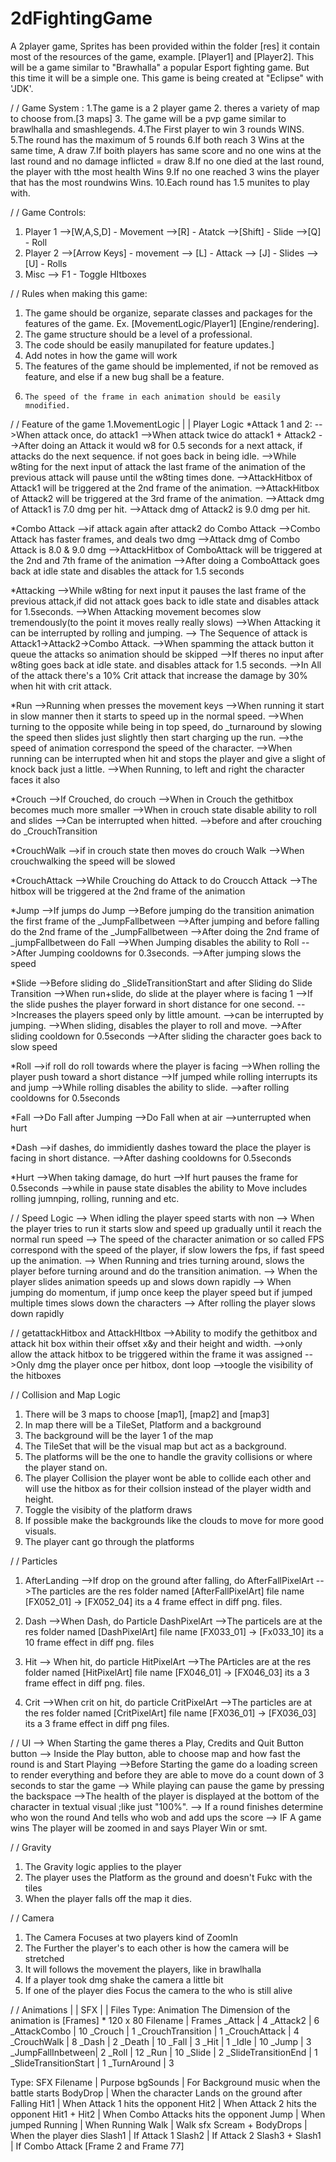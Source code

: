# 2dFightingGame

A 2player game, Sprites has been provided within the folder [res] it contain most of the resources of the game, example. [Player1] and [Player2]. This will be a game similar to "Brawhalla" a popular Esport fighting game. But this time it will be a simple one. This game is being created at "Eclipse" with 'JDK'. 

/ / Game System :
1.The game is a 2 player game 
2. theres a variety of map to choose from.[3 maps]
3. The game will be a pvp game similar to brawlhalla and smashlegends.
4.The First player to win 3 rounds WINS.
5.The round has the maximum of 5 rounds 
6.If both reach 3 Wins at the same time, A  draw 
7.If boith players has same score and no one wins at the last round and no damage inflicted = draw
8.If no one died at the last round, the player with tthe most health Wins 
9.If no one reached 3 wins the player that has the most roundwins Wins. 
10.Each round has 1.5 munites to play with.

/ / Game Controls:
1. Player 1 
-->[W,A,S,D] - Movement
-->[R] - Atatck
-->[Shift] - Slide
-->[Q] - Roll
2. Player 2 
-->[Arrow Keys] - movement
--> [L] - Attack
--> [J] - Slides
--> [U] - Rolls
3. Misc
--> F1 - Toggle HItboxes

/ / Rules when making this game:
1.	The game should be organize, separate classes and packages for the features of the game. Ex. [MovementLogic/Player1] [Engine/rendering].
2.	The game structure should be a level of a professional.
3.	The code should be easily manupilated for feature updates.]
4. 	Add notes in how the game will work
5.	The features of the game should be implemented, if not be removed as feature, and else if a new bug shall be a feature.
11. 	The speed of the frame in each animation should be easily mnodified.

/ / Feature of the game 
1.MovementLogic | | Player Logic
*Attack 1 and 2:
-->When attack once, do attack1
-->When attack twice do attack1 + Attack2
-->After doing an Attack it would w8 for 0.5 seconds for a next attack, if attacks do the next sequence. if not goes back in being idle.
-->While w8ting for the next input of attack the last frame of the animation of the previous attack will pause until the w8ting times done. 
-->AttackHitbox of Attack1 will be triggered at the 2nd frame of the animation.
-->AttackHitbox of Attack2 will be triggered at the 3rd frame of the animation.
-->Attack dmg of Attack1 is 7.0 dmg per hit.
-->Attack dmg of Attack2 is 9.0 dmg per hit.

*Combo Attack
-->if attack again after attack2 do Combo Attack
-->Combo Attack has faster frames, and deals two dmg
-->Attack dmg of Combo Attack is 8.0 & 9.0 dmg
-->AttackHitbox of ComboAttack will be triggered at the 2nd and 7th frame of the animation
-->After doing a ComboAttack goes back at idle state and disables the attack for 1.5 seconds 

*Attacking
-->While w8ting for next input it pauses the last frame of the previous attack,if  did not attack goes back to idle state and disables attack for 1.5seconds.
-->When Attacking movement becomes slow tremendously(to the point it moves really really slows)
-->When Attacking it can be interrupted by rolling and jumping.
--> The Sequence of attack is Attack1->Attack2->Combo Attack.
-->When spamming the attack button it queue the attacks so animation should be skipped
-->If theres no input after w8ting goes back at idle state. and disables attack for 1.5 seconds.
-->In All of the attack there's a 10% Crit attack that increase the damage by 30% when hit with crit attack.

*Run
-->Running when presses the movement keys
-->When running it start in slow manner then it starts to speed up in the normal speed. 
-->When turning to the opposite while being in top speed, do _turnaround by slowing the speed then slides just slightly then start charging up the run.
-->the speed of animation correspond the speed of the character.
-->When running can be interrupted when hit and stops the player and give a slight of knock back just a little.
-->When Running, to left and right the character faces it also

*Crouch
-->If Crouched, do crouch
-->When in Crouch the gethitbox becomes much more smaller
-->When in crouch state disable ability to roll and slides 
-->Can be interrupted when hitted.
-->before and after crouching do _CrouchTransition

*CrouchWalk
-->if in crouch state then moves do crouch Walk
-->When crouchwalking the speed will be slowed 


*CrouchAttack
-->While Crouching do Attack to do Croucch Attack
-->The hitbox will be triggered at the 2nd frame of the animation

*Jump
-->If jumps do Jump
-->Before jumping do the transition animation the first frame of the _JumpFallbetween 
-->After jumping and before falling do the 2nd frame of the _JumpFallbetween
-->After doing the 2nd frame of _jumpFallbetween do Fall
-->When Jumping disables the ability to Roll 
-->After Jumping cooldowns for 0.3seconds.
-->After jumping slows the speed 

*Slide
-->Before sliding do _SlideTransitionStart and after Sliding do Slide Transition 
-->When run+slide, do slide at the player where is facing 1	
-->If the slide pushes the player forward in short distance for one second.
-->Increases the players speed only by little amount.
-->can be interrupted by jumping.
-->When sliding, disables the player to roll and move.
-->After sliding cooldown for 0.5seconds
-->After sliding the character goes back to slow speed 

*Roll
-->if roll do roll towards where the player is facing
-->When rolling the player push toward a short distance
-->If jumped while rolling interrupts its and jump
-->While rolling disables the ability to slide.
-->after rolling cooldowns for 0.5seconds

*Fall
-->Do Fall after Jumping
-->Do Fall when at air
-->unterrupted when hurt

*Dash
-->if dashes, do immidiently dashes toward the place the player is facing in short distance.
-->After dashing cooldowns for 0.5seconds

*Hurt
-->When taking damage, do hurt
-->If hurt pauses the frame for 0.5seconds
-->while in pause state disables the ability to Move includes rolling jumnping, rolling, running and etc.

/ / Speed Logic
--> When idling the player speed starts with non
--> When the player tries to run it starts slow and speed up gradually until it reach the normal run speed
--> The speed of the character animation or so called FPS correspond with the speed of the player, if slow lowers the fps, if fast speed up the animation.
--> When Running and tries turning around, slows the player before turning around and do the transition animation.
--> When the player slides animation speeds up and slows down rapidly
--> When jumping do momentum, if jump once keep the player speed but if jumped multiple times slows down the characters
--> After rolling the player slows down rapidly

/ / getattackHitbox and AttackHItbox
-->Ability to modify the gethitbox and attack hit box within their offset x&y and  their height and width. 
-->only allow the attack hitbox to be triggered within the frame it was assigned
-->Only dmg the player once per hitbox, dont loop 
-->toogle the visibility of the hitboxes 

/ / Collision and Map Logic
1. There will be 3 maps to choose [map1], [map2] and [map3]
2. In map there will be a TileSet, Platform and a background
3. The background will be the layer 1 of the map
4. The TileSet that will be the visual map but act as a background.
5. The platforms will be the one to handle the gravity collisions or where the player stand on.
6. The player Collision the player wont be able to collide each other and will use the hitbox as for their collsion instead of the player width and height.
7. Toggle the visibity of the platform draws
8. If possible make the backgrounds like the clouds to move for more good visuals.
9. The player cant go through the platforms

/ / Particles
1. AfterLanding
-->If drop on the ground after falling, do AfterFallPixelArt
-->The particles are the res folder named [AfterFallPixelArt] file name [FX052_01] -> [FX052_04] its a 4 frame effect in diff png. files.

2. Dash
-->When Dash, do Particle DashPixelArt
-->The particels are at the res folder named [DashPixelArt] file name [FX033_01] -> [Fx033_10] its a 10 frame effect in diff png. files

3. Hit
--> When hit, do particle HitPixelArt
-->The PArticles are at the res folder named [HitPixelArt] file name [FX046_01] -> [FX046_03] its a 3 frame effect in diff png. files.

4. Crit
-->When crit on hit, do particle CritPixelArt
-->The particles are at the res folder named [CritPixelArt] file name [FX036_01] -> [FX036_03] its a 3 frame effect in diff png files.


/ / UI
--> When Starting the game theres a Play, Credits and Quit Button button
--> Inside the Play button, able to choose map and how fast the round is and Start Playing
-->Before Starting the game do a loading screen to render everything and before they are able to move do a count down of 3 seconds to star the game
--> While playing can pause the game by pressing the backspace
-->The health of the player is displayed at the bottom of the character in textual visual ;like just "100%".
--> If a round finishes determine who won the round And tells who wob and add ups the score 
--> IF A game wins The player will be zoomed in and says Player Win or smt.

/ / Gravity 
1. The Gravity logic applies to the player 
2. The player uses the Platform as the ground and doesn't Fukc with the tiles
3. When the player falls off the map it dies.

 / / Camera
1. The Camera Focuses at two players kind of ZoomIn
2. The Further the player's to each other is how the camera will be stretched
3. It will follows the movement the players, like in brawlhalla
4. If a player took dmg shake the camera a little bit 
5. If one of the player dies Focus the camera to the who is still alive


 / / Animations | |  SFX | | Files
Type: Animation
The Dimension of the animation is [Frames] * 120 x 80 
Filename | Frames
_Attack		| 4
_Attack2 	| 6
_AttackCombo	| 10
_Crouch		| 1
_CrouchTransition | 1
_CrouchAttack	| 4
_CrouchWalk	| 8
_Dash		| 2 
_Death		| 10
_Fall 	 	| 3
_Hit 	 	| 1
_Idle  	 	| 10
_Jump 		| 3
_JumpFallInbetween| 2
_Roll		| 12
_Run  		| 10
_Slide  	| 2
_SlideTransitionEnd | 1
_SlideTransitionStart  | 1
_TurnAround	| 3

Type: SFX
Filename | Purpose
bgSounds	| For Background music when the battle starts
BodyDrop	| When the character Lands on the ground after Falling
Hit1		| When Attack 1 hits the opponent
Hit2		| When Attack 2 hits the opponent
Hit1 + Hit2	| When Combo Attacks hits the opponent
Jump		| When jumped
Running		| When Running 
Walk		| Walk sfx
Scream + BodyDrops | When the player dies
Slash1		| If Attack 1
Slash2		| If Attack 2 
Slash3 + Slash1	| If Combo Attack [Frame 2 and Frame 77]



